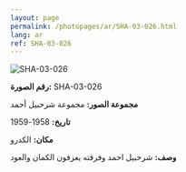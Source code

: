 ```yaml
---
layout: page
permalink: /photopages/ar/SHA-03-026.html
lang: ar
ref: SHA-03-026
---
```


![SHA-03-026](/smallimages/SHA-03-026-600.jpg)

**رقم الصورة:** SHA-03-026

**مجموعة الصور:** مجموعة شرحبيل أحمد

**تاريخ:** 1958-1959

**مكان:** الكدرو

**وصف:** شرحبيل احمد وفرقته يعزفون الكمان والعود
